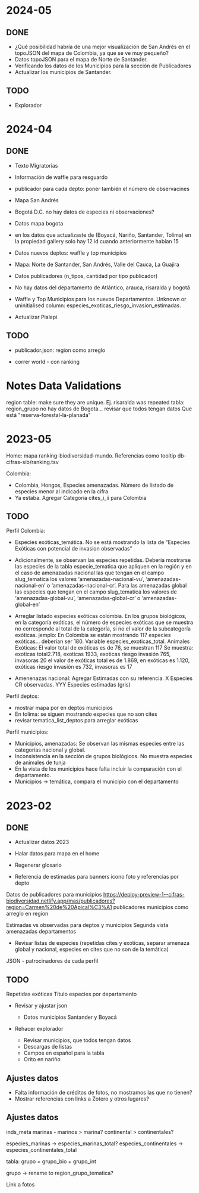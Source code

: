 



# 2024-05

## DONE

- ¿Qué posibilidad habría de una mejor visualización de San Andrés en el topoJSON del mapa de Colombia, ya que se ve muy pequeño?
- Datos topoJSON para el mapa de Norte de Santander.
- Verificando los datos de los Municipios para la sección de Publicadores
- Actualizar los municipios de Santander.

## TODO

- Explorador




# 2024-04

## DONE

- Texto Migratorias
- Información de waffle para resguardo
- publicador para cada depto: poner también el número de observacines
- Mapa San Andrés
- Bogotá D.C. no hay datos de especies ni observaciones?
- Datos mapa bogota
- en los datos que actualizaste de (Boyacá, Nariño, Santander, Tolima) en la propiedad gallery solo hay 12 id cuando anteriormente habían 15

- Datos nuevos deptos: waffle y top municipios
- Mapa: Norte de Santander, San Andrés, Valle del Cauca, La Guajira
- Datos publicadores (n_tipos, cantidad por tipo publicador)
- No hay datos del departamento de Atlántico, arauca, risaralda y bogotá
- Waffle y Top Municipios para los nuevos Departamentos.
Unknown or uninitialised column: especies_exoticas_riesgo_invasion_estimadas. 
- Actualizar Pialapi 



## TODO

- publicador.json: region como arreglo

- correr world - con ranking



# Notes Data Validations


region table: make sure they are unique. Ej. risaralda was repeated
tabla: region_grupo no hay datos de Bogota... revisar que todos tengan datos
Que está "reserva-forestal-la-planada"

# 2023-05

Home: 
mapa ranking-biodiversidad-mundo. Referencias como tooltip
db-cifras-sib/ranking.tsv

Colombia:
- Colombia, Hongos, Especies amenazadas. Número de listado de especies menor al indicado en la cifra
- Ya estaba. Agregar Categoría cites_i_ii para Colombia




## TODO

Perfil Colombia:

- Especies exóticas_temática. No se está mostrando la lista de “Especies Exóticas con potencial de invasion observadas”

- Adicionalmente, se observan las especies repetidas. Debería mostrarse las especies de la tabla especie_tematica que apliquen en la región y en el caso de amenazadas nacional las que tengan en el campo slug_tematica los valores ‘amenazadas-nacional-vu’, ‘amenazadas-nacional-en’ o ‘amenazadas-nacional-cr’. Para las amenazadas global las especies que tengan en el campo slug_tematica los valores de ‘amenazadas-global-vu’, ‘amenazadas-global-cr’ o ‘amenazadas-global-en’


- Arreglar listado especies exóticas colombia.  En los grupos biológicos, en la categoría exóticas, el número de especies exóticas que se muestra no corresponde al total de la categoría, si no el valor de la subcategoría exóticas. jemplo: En Colombia se están mostrando 117 especies exóticas... deberían ser 180. Variable especies_exoticas_total. Animales Exóticas: El valor total de exóticas es de 76, se muestran 117 Se muestra: exoticas total2.718,   exoticas 1933, exoticas riesgo invasión 765, invasoras 20 el valor de exóticas total es de 1.869, en exóticas es 1.120, exóticas riesgo invasión es 732, invasoras es 17


- Amenenazas nacional: Agregar Estimadas con su referencia. X Especies CR observadas. YYY Especies estimadas (gris)





Perfil deptos:
- mostrar mapa por en deptos municipios
- En tolima: se siguen mostrando especies que no son cites
- revisar tematica_list_deptos para arreglar exóticas


Perfil municipios:
- Municipios, amenazadas: Se observan las mismas especies entre las categorías nacional y global. 
- Inconsistencia en la sección de grupos biológicos. No muestra especies de animales de tunja
- En la vista de los municipios hace falta incluir la comparación con el departamento.
- Municipios -> temática, compara el municipio con el departamento










# 2023-02

## DONE

- Actualizar datos 2023

- Halar datos para mapa en el home
- Regenerar glosario

- Referencia de estimadas para banners
icono foto y referencias por depto

Datos de publicadores para municipios
https://deploy-preview-1--cifras-biodiversidad.netlify.app/mas/publicadores?region=Carmen%20de%20Apical%C3%A1
publicadores municipios como arreglo en region

Estimadas vs observadas para deptos y municipios
Segunda vista amenazadas departamentos

- Revisar listas de especies (repetidas cites y exóticas, separar amenaza global y nacional, especies en cites que no son de la temática)

JSON
    - patrocinadores de cada perfil

## TODO

Repetidas exóticas
Título especies por departamento




- Revisar y ajustar json 
    - Datos municipios Santander y Boyacá

- Rehacer explorador
    - Revisar municipios, que todos tengan datos
    - Descargas de listas
    - Campos en español para la tabla
    - Orito en nariño




## Ajustes datos

- Falta información de créditos de fotos, no mostramos las que no tienen?
- Mostrar referencias con links a Zotero y otros lugares?






## Ajustes datos

inds_meta
marinas - marinos > marina?
continental > continentales?

especies_marinas -> especies_marinas_total?
especies_continentales -> especies_continentales_total 

tabla: grupo = grupo_bio + grupo_int

grupo -> rename to region_grupo_tematica?

Link a fotos









